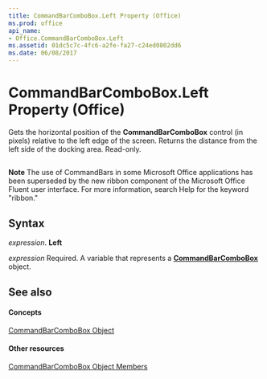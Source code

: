 ```yaml
---
title: CommandBarComboBox.Left Property (Office)
ms.prod: office
api_name:
- Office.CommandBarComboBox.Left
ms.assetid: 01dc5c7c-4fc6-a2fe-fa27-c24ed0802dd6
ms.date: 06/08/2017
---
```



# CommandBarComboBox.Left Property (Office)

Gets the horizontal position of the **CommandBarComboBox** control (in pixels) relative to the left edge of the screen. Returns the distance from the left side of the docking area. Read-only.


## 


 **Note**  The use of CommandBars in some Microsoft Office applications has been superseded by the new ribbon component of the Microsoft Office Fluent user interface. For more information, search Help for the keyword "ribbon."


## Syntax

 _expression_. **Left**

 _expression_ Required. A variable that represents a **[CommandBarComboBox](commandbarcombobox-object-office.md)** object.


## See also


#### Concepts


[CommandBarComboBox Object](commandbarcombobox-object-office.md)
#### Other resources


[CommandBarComboBox Object Members](commandbarcombobox-members-office.md)

